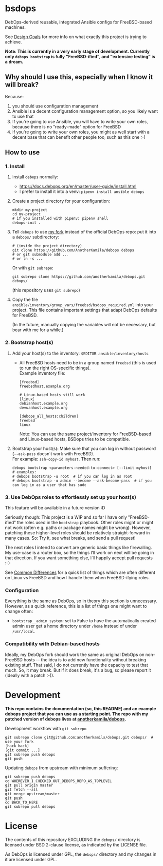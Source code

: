 # bsdops

DebOps-derived reusable, integrated Ansible configs for FreeBSD-based machines.

See [Design Goals](https://github.com/AnotherKamila/bsdops/wiki/Design-Goals) for more info on what exactly this project is trying to achieve.

**Note: This is currently in a very early stage of development. Currently only `debops bootstrap` is fully "FreeBSD-ified", and "extensive testing" is a dream.**

## Why should I use this, especially when I know it will break?

Because:

1. you should use configuration management
2. Ansible is a decent configuration management option, so you likely want to use that
3. If you're going to use Ansible, you will have to write your own roles, because there is no "ready-made" option for FreeBSD
4. If you're going to write your own roles, you might as well start with a decent base that can benefit other people too, such as this one :-)

## How to use

### 1. Install

1.  Install `debops` normally:
    * https://docs.debops.org/en/master/user-guide/install.html
    * I prefer to install it into a venv: `pipenv install ansible debops`

2.  Create a project directory for your configuration:
    ```
    mkdir my-project
    cd my-project
    # if you installed with pipenv: pipenv shell
    debops-init .
    ```

3.  Tell `debops` to use [my fork](https://github.com/AnotherKamila/debops) instead of the official DebOps repo: put it into a `debops/` subdirectory:
    ```
    # (inside the project directory)
    git clone https://github.com/AnotherKamila/debops debops
    # or git submodule add ...
    # or ln -s ...
    ```

    Or with `git subrepo`:
    ```
    git subrepo clone https://github.com/anotherkamila/debops.git debops/
    ```
    
    (this repository uses `git subrepo`)

4.  Copy the file `ansible/inventory/group_vars/freebsd/bsdops_required.yml` into your project.
      This file contains important settings that adapt DebOps defaults for FreeBSD.

      (In the future, manually copying the variables will not be necessary, but bear with me for a while.)

### 2. Bootstrap host(s)

1.  Add your host(s) to the inventory: `$EDITOR ansible/inventory/hosts`
    * All FreeBSD hosts need to be in a group named `freebsd`  (this is used to run the right OS-specific things).  
      Example inventory file:
      ```
      [freebsd]
      freebsdhost.example.org

      # Linux-based hosts still work
      [linux]
      debianhost.example.org
      devuanhost.example.org

      [debops_all_hosts:children]
      freebsd
      linux
      ```
      Note: You can use the same project/inventory for FreeBSD-based and Linux-based hosts, BSDops tries to be compatible.

2.  Bootstrap your host(s):
    Make sure that you can log in without password (`--ask-pass` doesn't work with FreeBSD).  
    For example: `ssh-copy-id myhost`.
    Then run:
    ```
    debops bootstrap <parameters-needed-to-connect> [--limit myhost]
    # examples:
    # debops bootstrap -u root  # if you can log in as root
    # debops bootstrap -u admin --become --ask-become-pass  # if you can log in as a user that has sudo
    ```

### 3. Use DebOps roles to effortlessly set up your host(s)

This feature will be available in a future version :D

Seriously though: This project is a WIP and so far I have only "FreeBSD-ified" the roles used in the `bootstrap` playbook. Other roles might or might not work (often e.g. paths or package names might be wrong). However, patching these higher-level roles should be relatively straight-forward in many cases. So: Try it, see what breaks, and send a pull request!

The next roles I intend to convert are generic basic things like firewalling. My use-case is a router box, so the things I'll work on next will be going in that direction. If you want something else, I'll happily accept pull requests :-)

See [Common Differences](https://github.com/AnotherKamila/bsdops/wiki/Common-Differences) for a quick list of things which are often different on Linux vs FreeBSD and how I handle them when FreeBSD-ifying roles.

### Configuration

Everything is the same as DebOps, so in theory this section is unnecessary. However, as a quick reference, this is a list of things one might want to change often:

* `bootstrap__admin_system`: set to False to have the automatically created admin user get a home directory under `/home` instead of under `/usr/local`.

### Compatibility with Debian-based hosts

Ideally, my DebOps fork should work the same as original DebOps on non-FreeBSD hosts -- the idea is to add new functionality without breaking existing stuff. That said, I do not currently have the capacity to test that much. So, it may break. But if it does break, it's a bug, so please report it (ideally with a patch :-)).

# Development

**This repo contains the documentation (so, this README) and an example debops project that you can use as a starting point. The repo with my patched version of debops lives at [anotherkamila/debops](https://github.com/AnotherKamila/debops).**

Development workflow with `git subrepo`:

```
git subrepo clone git@github.com:anotherkamila/debops.git debops/  # use your fork
[hack hack]
[git commit ...]
git subrepo push debops
git push

```

Updating `debops` from upstream with minimum suffering:

```
git subrepo push debops
cd WHEREVER_I_CHECKED_OUT_DEBOPS_REPO_AS_TOPLEVEL
git pull origin master
git fetch --all
git merge upstream/master
git push
cd BACK_TO_HERE
git subrepo pull debops
```

# License

The contents of this repository EXCLUDING the `debops/` directory is licensed under BSD 2-clause license, as indicated by the LICENSE file.

As DebOps is licensed under GPL, the `debops/` directory and my changes in it are licensed under GPL.
